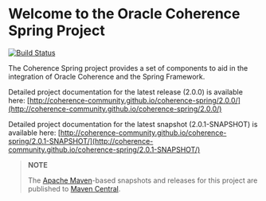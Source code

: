 Welcome to the Oracle Coherence Spring Project
==============================================

[![Build Status](https://github.com/ghillert/coherence-spring/workflows/CI%20Coherence%20Spring/badge.svg)](https://github.com/coherence-community/coherence-spring/actions)

The Coherence Spring project provides a set of components to aid in the integration
of Oracle Coherence and the Spring Framework.

Detailed project documentation for the latest release (2.0.0) is available
here: [http://coherence-community.github.io/coherence-spring/2.0.0/](http://coherence-community.github.io/coherence-spring/2.0.0/)

Detailed project documentation for the latest snapshot (2.0.1-SNAPSHOT) is available
here: [http://coherence-community.github.io/coherence-spring/2.0.1-SNAPSHOT/](http://coherence-community.github.io/coherence-spring/2.0.1-SNAPSHOT/)

> **NOTE**
>
> The [Apache Maven](http://maven.apache.org)-based snapshots and releases for this project are published to [Maven Central](http://repo1.maven.org/maven2/com/oracle/coherence/spring/).
>
